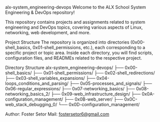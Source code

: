 alx-system_engineering-devops
Welcome to the ALX School System Engineering & DevOps repository!

This repository contains projects and assignments related to system engineering and DevOps topics, covering various aspects of Linux, networking, web development, and more.

Project Structure
The repository is organized into directories (0x00-shell_basics, 0x01-shell_permissions, etc.), each corresponding to a specific project or topic area. Inside each directory, you will find scripts, configuration files, and READMEs related to the respective project.

Directory Structure
alx-system_engineering-devops/
├── 0x00-shell_basics/
├── 0x01-shell_permissions/
├── 0x02-shell_redirections/
├── 0x03-shell_variables_expansions/
├── 0x04-loops_conditions_and_parsing/
├── 0x05-processes_and_signals/
├── 0x06-regular_expressions/
├── 0x07-networking_basics/
├── 0x08-networking_basics_2/
├── 0x09-web_infrastructure_design/
├── 0x0A-configuration_management/
├── 0x0B-web_server/
├── 0x0C-web_stack_debugging_0/
└── 0x0D-configuration_management/

Author: Foster Setor
Mail: fostersetor6@gmail.com
